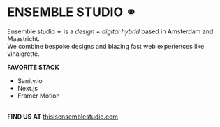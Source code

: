 # ENSEMBLE STUDIO ⚭
 

Ensemble studio ⚭ is a *design + digital hybrid* based in Amsterdam and Maastricht.\
We combine bespoke designs and blazing fast web experiences like vinaigrette.

     
       
            
**FAVORITE STACK**
- Sanity.io
- Next.js
- Framer Motion


\
**FIND US AT** [thisisensemblestudio.com](https://www.thisisensemblestudio.com)




